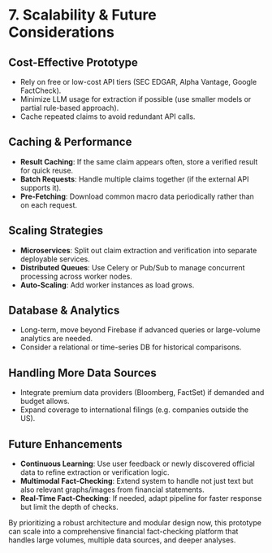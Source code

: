 # 7. Scalability & Future Considerations

## Cost-Effective Prototype
- Rely on free or low-cost API tiers (SEC EDGAR, Alpha Vantage, Google FactCheck).
- Minimize LLM usage for extraction if possible (use smaller models or partial rule-based approach).
- Cache repeated claims to avoid redundant API calls.

## Caching & Performance
- **Result Caching**: If the same claim appears often, store a verified result for quick reuse.
- **Batch Requests**: Handle multiple claims together (if the external API supports it).
- **Pre-Fetching**: Download common macro data periodically rather than on each request.

## Scaling Strategies
- **Microservices**: Split out claim extraction and verification into separate deployable services.
- **Distributed Queues**: Use Celery or Pub/Sub to manage concurrent processing across worker nodes.
- **Auto-Scaling**: Add worker instances as load grows.

## Database & Analytics
- Long-term, move beyond Firebase if advanced queries or large-volume analytics are needed.
- Consider a relational or time-series DB for historical comparisons.

## Handling More Data Sources
- Integrate premium data providers (Bloomberg, FactSet) if demanded and budget allows.
- Expand coverage to international filings (e.g. companies outside the US).

## Future Enhancements
- **Continuous Learning**: Use user feedback or newly discovered official data to refine extraction or verification logic.
- **Multimodal Fact-Checking**: Extend system to handle not just text but also relevant graphs/images from financial statements.
- **Real-Time Fact-Checking**: If needed, adapt pipeline for faster response but limit the depth of checks.

By prioritizing a robust architecture and modular design now, this prototype can scale into a comprehensive financial fact-checking platform that handles large volumes, multiple data sources, and deeper analyses.
